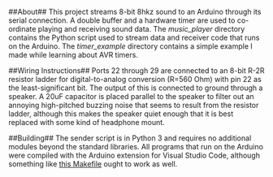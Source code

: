 ##About##
This project streams 8-bit 8hkz sound to an Arduino through its serial connection. A double buffer and a hardware timer are used to co-ordinate playing and receiving sound data. The *music_player* directory contains the Python script used to stream data and receiver code that runs on the Arduino. The *timer_example* directory contains a simple example I made while learning about AVR timers.

##Wiring Instructions##
Ports 22 through 29 are connected to an 8-bit R-2R resistor ladder for digital-to-analog conversion (R=560 Ohm) with pin 22 as the least-significant bit. The output of this is connected to ground through a speaker. A 20uF capacitor is placed parallel to the speaker to filter out an annoying high-pitched buzzing noise that seems to result from the resistor ladder, although this makes the speaker quiet enough that it is best replaced with some kind of headphone mount.

##Building##
The sender script is in Python 3 and requires no additional modules beyond the standard libraries. All programs that run on the Arduino were compiled with the Arduino extension for Visual Studio Code, although something like [this Makefile](https://github.com/sudar/Arduino-Makefile) ought to work as well.